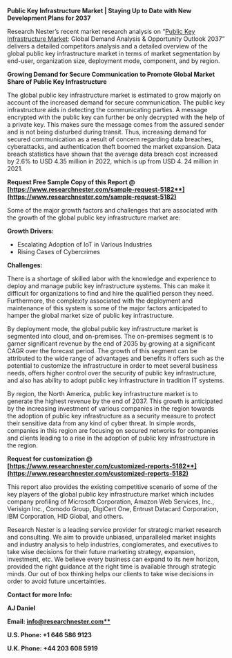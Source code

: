 ﻿**Public Key Infrastructure Market | Staying Up to Date with New Development Plans for 2037**

Research Nester’s recent market research analysis on “[Public Key Infrastructure Market](https://www.researchnester.com/reports/public-key-infrastructure-pki-market/5182): Global Demand Analysis & Opportunity Outlook 2037” delivers a detailed competitors analysis and a detailed overview of the global public key infrastructure market in terms of market segmentation by end-user, organization size, deployment mode, component, and by region. 

**Growing Demand for Secure Communication to Promote Global Market Share of Public Key Infrastructure**

The global public key infrastructure market is estimated to grow majorly on account of the increased demand for secure communication. The public key infrastructure aids in detecting the communicating parties. A message encrypted with the public key can further be only decrypted with the help of a private key. This makes sure the message comes from the assured sender and is not being disturbed during transit. Thus, increasing demand for secured communication as a result of concern regarding data breaches, cyberattacks, and authentication theft boomed the market expansion. Data breach statistics have shown that the average data breach cost increased by 2.6% to USD 4.35 million in 2022, which is up from USD 4. 24 million in 2021.

**Request Free Sample Copy of this Report @ [https://www.researchnester.com/sample-request-5182**](https://www.researchnester.com/sample-request-5182)**

Some of the major growth factors and challenges that are associated with the growth of the global public key infrastructure market are:

**Growth Drivers:**

- Escalating Adoption of IoT in Various Industries 
- Rising Cases of Cybercrimes 

**Challenges:**

There is a shortage of skilled labor with the knowledge and experience to deploy and manage public key infrastructure systems. This can make it difficult for organizations to find and hire the qualified person they need. Furthermore, the complexity associated with the deployment and maintenance of this system is some of the major factors anticipated to hamper the global market size of public key infrastructure.

By deployment mode, the global public key infrastructure market is segmented into cloud, and on-premises. The on-premises segment is to garner significant revenue by the end of 2035 by growing at a significant CAGR over the forecast period. The growth of this segment can be attributed to the wide range of advantages and benefits it offers such as the potential to customize the infrastructure in order to meet several business needs, offers higher control over the security of public key infrastructure, and also has ability to adopt public key infrastructure in tradition IT systems. 

By region, the North America, public key infrastructure market is to generate the highest revenue by the end of 2037. This growth is anticipated by the increasing investment of various companies in the region towards the adoption of public key infrastructure as a security measure to protect their sensitive data from any kind of cyber threat. In simple words, companies in this region are focusing on secured networks for companies and clients leading to a rise in the adoption of public key infrastructure in the region. 

**Request for customization @ [https://www.researchnester.com/customized-reports-5182**](https://www.researchnester.com/customized-reports-5182)**

This report also provides the existing competitive scenario of some of the key players of the global public key infrastructure market which includes company profiling of Microsoft Corporation, Amazon Web Services, Inc., Verisign Inc., Comodo Group, DigiCert One, Entrust Datacard Corporation, IBM Corporation, HID Global, and others.      

Research Nester is a leading service provider for strategic market research and consulting. We aim to provide unbiased, unparalleled market insights and industry analysis to help industries, conglomerates, and executives to take wise decisions for their future marketing strategy, expansion, investment, etc. We believe every business can expand to its new horizon, provided the right guidance at the right time is available through strategic minds. Our out of box thinking helps our clients to take wise decisions in order to avoid future uncertainties.

**Contact for more Info:**

**AJ Daniel**

**Email: [info@researchnester.com**](mailto:info@researchnester.com)**

**U.S. Phone: +1 646 586 9123** 

**U.K. Phone: +44 203 608 5919**


